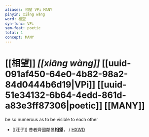 ```yaml
---
aliases: 相望 VPi MANY
pinyin: xiāng wàng
word: 相望
syn-func: VPi
sem-feat: poetic
total: 1
concept: MANY 
---
```

# [[相望]] *[[xiāng wàng]]*  [[uuid-091af450-64e0-4b82-98a2-84d0444b6d19|VPi]] [[uuid-51e34132-6b64-4edd-861d-a83e3ff87306|poetic]] [[MANY]]
be so numerous as to be visible to each other
 - [[莊子]] 昔者齊國鄰邑**相望**，
                     / [HXWD](https://hxwd.org/textview.html?location=KR5c0126_tls_010-2a.8)